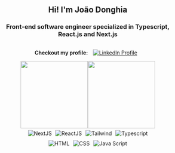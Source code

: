 <style>
  .profile-header {
    text-align: center;
  }
  
  .profile-link {
    display: inline-block;
    padding-right: 10px; /* Adds space between text and link */
  }

  .center {
    display: flex;
    justify-content: center;
    align-items: center;
    flex-wrap: wrap;
  }

  .badge {
    margin: 5px; /* Space between badges */
  }
</style>

<div class="profile-header">
  <h2>Hi! I'm João Donghia</h2>
  <h3>Front-end software engineer specialized in Typescript, React.js and Next.js</h3>
  <div>
    <p class="profile-link"><b>Checkout my profile:</b></p>
    <a class="profile-link" href="https://www.linkedin.com/in/joão-donghia-4a0379200/" target="_blank">
      <img src="https://img.shields.io/badge/-LinkedIn-%230077B5?style=for-the-badge&logo=linkedin&logoColor=white" alt="LinkedIn Profile">
    </a>
  </div> 
</div>

<div class="center">
  <img height="180em" src="https://github-readme-stats.vercel.app/api?username=jdonghia&show_icons=true&theme=react"/>
  <img height="180em" src="https://github-readme-stats.vercel.app/api/top-langs/?username=jdonghia&layout=compact&theme=react"/>
</div>

<div class="center"><br/>
  <img class="badge" alt="NextJS" src="https://img.shields.io/badge/Next-black?style=for-the-badge&logo=next.js&logoColor=white" />
  <img class="badge" alt="ReactJS" src="https://img.shields.io/badge/React-20232A?style=for-the-badge&logo=react&logoColor=61DAFB" />
  <img class="badge" alt="Tailwind" src="https://img.shields.io/badge/Tailwind_CSS-38B2AC?style=for-the-badge&logo=tailwind-css&logoColor=white" />
  <img class="badge" alt="Typescript" src="https://img.shields.io/badge/TypeScript-007ACC?style=for-the-badge&logo=typescript&logoColor=white" />
</div>

<div class="center"><br/>
  <img class="badge" alt="HTML" src="https://img.shields.io/badge/HTML5-E34F26?style=for-the-badge&logo=html5&logoColor=white" />
  <img class="badge" alt="CSS" src="https://img.shields.io/badge/CSS3-1572B6?style=for-the-badge&logo=css3&logoColor=white" />
  <img class="badge" alt="Java Script" src="https://img.shields.io/badge/JavaScript-F7DF1E?style=for-the-badge&logo=javascript&logoColor=black" />
</div>

